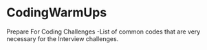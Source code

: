 # CodingWarmUps
Prepare For Coding Challenges
-List of common codes that are very necessary for the Interview challenges.
